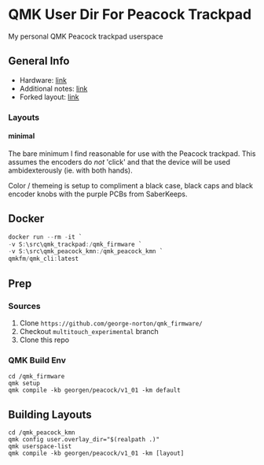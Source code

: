 # QMK User Dir For Peacock Trackpad

My personal QMK Peacock trackpad userspace

## General Info

- Hardware: [link](https://github.com/george-norton/peacock)
- Additional notes: [link](https://github.com/george-norton/peacock/discussions/13)
- Forked layout: [link](https://github.com/george-norton/qmk_firmware/blob/multitouch_experiment/keyboards/georgen/peacock/keymaps/default)

### Layouts

#### minimal

The bare minimum I find reasonable for use with the Peacock trackpad. This assumes the encoders do *not* 'click' and that the device will be used ambidexterously (ie. with both hands).

Color / themeing is setup to compliment a black case, black caps and black encoder knobs with the purple PCBs from SaberKeeps.

## Docker

``` powershell
docker run --rm -it `
-v S:\src\qmk_trackpad:/qmk_firmware `
-v S:\src\qmk_peacock_kmn:/qmk_peacock_kmn `
qmkfm/qmk_cli:latest
```

## Prep

### Sources

1. Clone `https://github.com/george-norton/qmk_firmware/`
1. Checkout `multitouch_experimental` branch
1. Clone this repo

### QMK Build Env

``` shell
cd /qmk_firmware
qmk setup
qmk compile -kb georgen/peacock/v1_01 -km default
```

## Building Layouts

``` shell
cd /qmk_peacock_kmn
qmk config user.overlay_dir="$(realpath .)"
qmk userspace-list
qmk compile -kb georgen/peacock/v1_01 -km [layout]
```
